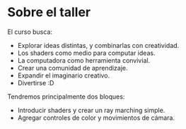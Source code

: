 # Sobre el taller

El curso busca:

* Explorar ideas distintas, y combinarlas con creatividad.
* Los shaders como medio para computar ideas.
* La computadora como herramienta convivial.
* Crear una comunidad de aprendizaje.
* Expandir el imaginario creativo.
* Divertirse :D

Tendremos principalmente dos bloques:

* Introducir shaders y crear un ray marching simple.
* Agregar controles de color y movimientos de cámara.

